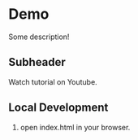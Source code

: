 # Demo

Some description!

## Subheader

Watch tutorial on Youtube.

## Local Development

1. open index.html in your browser.